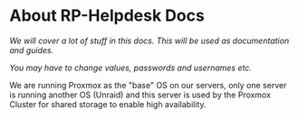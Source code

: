 # About RP-Helpdesk Docs

*We will cover a lot of stuff in this docs.*
*This will be used as documentation and guides.*

*You may have to change values, passwords and usernames etc.*

We are running Proxmox as the "base" OS on our servers, only one server is running another OS (Unraid) and this server is used by the
Proxmox Cluster for shared storage to enable high availability. 
